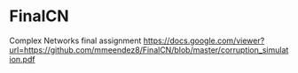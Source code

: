# FinalCN
Complex Networks final assignment
https://docs.google.com/viewer?url=https://github.com/mmeendez8/FinalCN/blob/master/corruption_simulation.pdf

